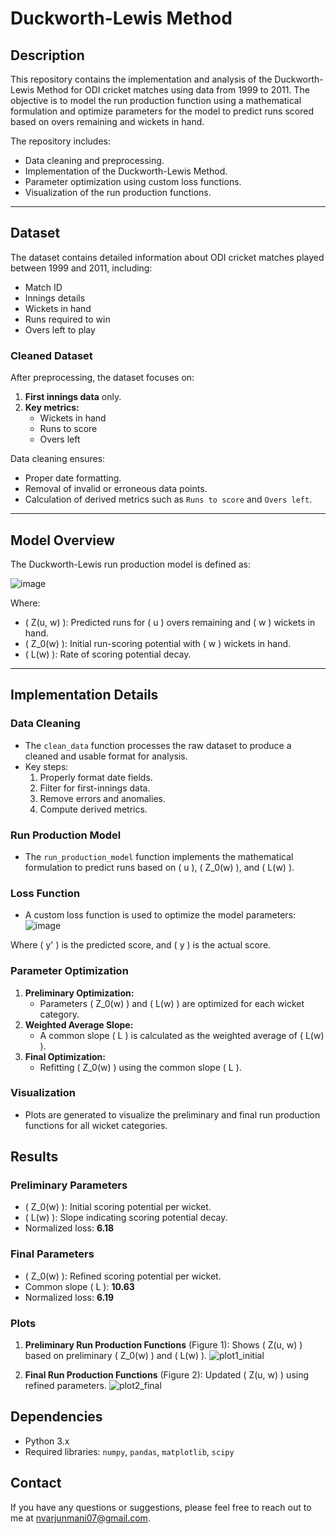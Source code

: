 
# **Duckworth-Lewis Method**

## **Description**
This repository contains the implementation and analysis of the Duckworth-Lewis Method for ODI cricket matches using data from 1999 to 2011. The objective is to model the run production function using a mathematical formulation and optimize parameters for the model to predict runs scored based on overs remaining and wickets in hand.

The repository includes:
- Data cleaning and preprocessing.
- Implementation of the Duckworth-Lewis Method.
- Parameter optimization using custom loss functions.
- Visualization of the run production functions.

---

## **Dataset**
The dataset contains detailed information about ODI cricket matches played between 1999 and 2011, including:
- Match ID
- Innings details
- Wickets in hand
- Runs required to win
- Overs left to play

### **Cleaned Dataset**
After preprocessing, the dataset focuses on:
1. **First innings data** only.
2. **Key metrics:**
   - Wickets in hand
   - Runs to score
   - Overs left

Data cleaning ensures:
- Proper date formatting.
- Removal of invalid or erroneous data points.
- Calculation of derived metrics such as `Runs to score` and `Overs left`.

---

## **Model Overview**
The Duckworth-Lewis run production model is defined as:

![image](https://github.com/user-attachments/assets/234af6f5-a8da-45e7-ab7c-329424f8a4cc)


Where:
- \( Z(u, w) \): Predicted runs for \( u \) overs remaining and \( w \) wickets in hand.
- \( Z_0(w) \): Initial run-scoring potential with \( w \) wickets in hand.
- \( L(w) \): Rate of scoring potential decay.

---

## **Implementation Details**
### **Data Cleaning**
- The `clean_data` function processes the raw dataset to produce a cleaned and usable format for analysis.
- Key steps:
  1. Properly format date fields.
  2. Filter for first-innings data.
  3. Remove errors and anomalies.
  4. Compute derived metrics.

### **Run Production Model**
- The `run_production_model` function implements the mathematical formulation to predict runs based on \( u \), \( Z_0(w) \), and \( L(w) \).

### **Loss Function**
- A custom loss function is used to optimize the model parameters:
![image](https://github.com/user-attachments/assets/e857595a-8211-4a34-af6b-66c8fd4bc164)

Where \( y' \) is the predicted score, and \( y \) is the actual score.

### **Parameter Optimization**
1. **Preliminary Optimization:**
   - Parameters \( Z_0(w) \) and \( L(w) \) are optimized for each wicket category.
2. **Weighted Average Slope:**
   - A common slope \( L \) is calculated as the weighted average of \( L(w) \).
3. **Final Optimization:**
   - Refitting \( Z_0(w) \) using the common slope \( L \).

### **Visualization**
- Plots are generated to visualize the preliminary and final run production functions for all wicket categories.


## **Results**
### **Preliminary Parameters**
- \( Z_0(w) \): Initial scoring potential per wicket.
- \( L(w) \): Slope indicating scoring potential decay.
- Normalized loss: **6.18**

### **Final Parameters**
- \( Z_0(w) \): Refined scoring potential per wicket.
- Common slope \( L \): **10.63**
- Normalized loss: **6.19**

### **Plots**
1. **Preliminary Run Production Functions** (Figure 1): Shows \( Z(u, w) \) based on preliminary \( Z_0(w) \) and \( L(w) \). ![plot1_initial](https://github.com/user-attachments/assets/a32e0261-9afe-4f90-92dc-00d7483c4260)

   
2. **Final Run Production Functions** (Figure 2): Updated \( Z(u, w) \) using refined parameters.
![plot2_final](https://github.com/user-attachments/assets/cca336e0-6b46-4b6b-b603-465fc0e62867)



## **Dependencies**
- Python 3.x
- Required libraries: `numpy`, `pandas`, `matplotlib`, `scipy`

## Contact
If you have any questions or suggestions, please feel free to reach out to me at nvarjunmani07@gmail.com.
